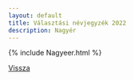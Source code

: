```yaml
---
layout: default
title: Választási névjegyzék 2022
description: Nagyér
---
```


{% include Nagyeer.html %}

[Vissza](./)